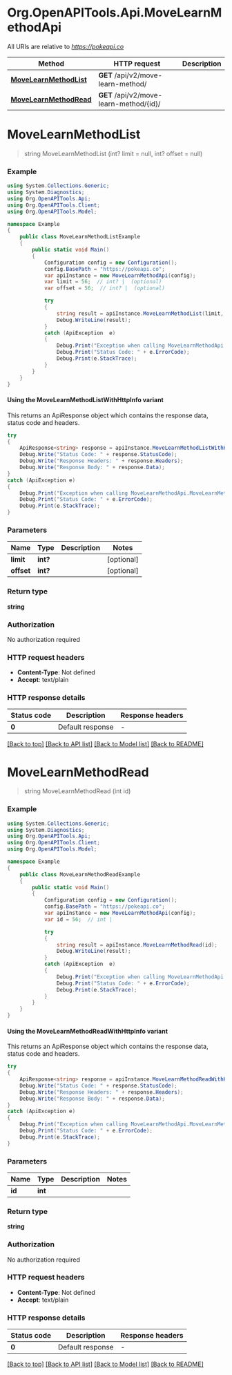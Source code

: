 # Org.OpenAPITools.Api.MoveLearnMethodApi

All URIs are relative to *https://pokeapi.co*

| Method | HTTP request | Description |
|--------|--------------|-------------|
| [**MoveLearnMethodList**](MoveLearnMethodApi.md#movelearnmethodlist) | **GET** /api/v2/move-learn-method/ |  |
| [**MoveLearnMethodRead**](MoveLearnMethodApi.md#movelearnmethodread) | **GET** /api/v2/move-learn-method/{id}/ |  |

<a id="movelearnmethodlist"></a>
# **MoveLearnMethodList**
> string MoveLearnMethodList (int? limit = null, int? offset = null)



### Example
```csharp
using System.Collections.Generic;
using System.Diagnostics;
using Org.OpenAPITools.Api;
using Org.OpenAPITools.Client;
using Org.OpenAPITools.Model;

namespace Example
{
    public class MoveLearnMethodListExample
    {
        public static void Main()
        {
            Configuration config = new Configuration();
            config.BasePath = "https://pokeapi.co";
            var apiInstance = new MoveLearnMethodApi(config);
            var limit = 56;  // int? |  (optional) 
            var offset = 56;  // int? |  (optional) 

            try
            {
                string result = apiInstance.MoveLearnMethodList(limit, offset);
                Debug.WriteLine(result);
            }
            catch (ApiException  e)
            {
                Debug.Print("Exception when calling MoveLearnMethodApi.MoveLearnMethodList: " + e.Message);
                Debug.Print("Status Code: " + e.ErrorCode);
                Debug.Print(e.StackTrace);
            }
        }
    }
}
```

#### Using the MoveLearnMethodListWithHttpInfo variant
This returns an ApiResponse object which contains the response data, status code and headers.

```csharp
try
{
    ApiResponse<string> response = apiInstance.MoveLearnMethodListWithHttpInfo(limit, offset);
    Debug.Write("Status Code: " + response.StatusCode);
    Debug.Write("Response Headers: " + response.Headers);
    Debug.Write("Response Body: " + response.Data);
}
catch (ApiException e)
{
    Debug.Print("Exception when calling MoveLearnMethodApi.MoveLearnMethodListWithHttpInfo: " + e.Message);
    Debug.Print("Status Code: " + e.ErrorCode);
    Debug.Print(e.StackTrace);
}
```

### Parameters

| Name | Type | Description | Notes |
|------|------|-------------|-------|
| **limit** | **int?** |  | [optional]  |
| **offset** | **int?** |  | [optional]  |

### Return type

**string**

### Authorization

No authorization required

### HTTP request headers

 - **Content-Type**: Not defined
 - **Accept**: text/plain


### HTTP response details
| Status code | Description | Response headers |
|-------------|-------------|------------------|
| **0** | Default response |  -  |

[[Back to top]](#) [[Back to API list]](../README.md#documentation-for-api-endpoints) [[Back to Model list]](../README.md#documentation-for-models) [[Back to README]](../README.md)

<a id="movelearnmethodread"></a>
# **MoveLearnMethodRead**
> string MoveLearnMethodRead (int id)



### Example
```csharp
using System.Collections.Generic;
using System.Diagnostics;
using Org.OpenAPITools.Api;
using Org.OpenAPITools.Client;
using Org.OpenAPITools.Model;

namespace Example
{
    public class MoveLearnMethodReadExample
    {
        public static void Main()
        {
            Configuration config = new Configuration();
            config.BasePath = "https://pokeapi.co";
            var apiInstance = new MoveLearnMethodApi(config);
            var id = 56;  // int | 

            try
            {
                string result = apiInstance.MoveLearnMethodRead(id);
                Debug.WriteLine(result);
            }
            catch (ApiException  e)
            {
                Debug.Print("Exception when calling MoveLearnMethodApi.MoveLearnMethodRead: " + e.Message);
                Debug.Print("Status Code: " + e.ErrorCode);
                Debug.Print(e.StackTrace);
            }
        }
    }
}
```

#### Using the MoveLearnMethodReadWithHttpInfo variant
This returns an ApiResponse object which contains the response data, status code and headers.

```csharp
try
{
    ApiResponse<string> response = apiInstance.MoveLearnMethodReadWithHttpInfo(id);
    Debug.Write("Status Code: " + response.StatusCode);
    Debug.Write("Response Headers: " + response.Headers);
    Debug.Write("Response Body: " + response.Data);
}
catch (ApiException e)
{
    Debug.Print("Exception when calling MoveLearnMethodApi.MoveLearnMethodReadWithHttpInfo: " + e.Message);
    Debug.Print("Status Code: " + e.ErrorCode);
    Debug.Print(e.StackTrace);
}
```

### Parameters

| Name | Type | Description | Notes |
|------|------|-------------|-------|
| **id** | **int** |  |  |

### Return type

**string**

### Authorization

No authorization required

### HTTP request headers

 - **Content-Type**: Not defined
 - **Accept**: text/plain


### HTTP response details
| Status code | Description | Response headers |
|-------------|-------------|------------------|
| **0** | Default response |  -  |

[[Back to top]](#) [[Back to API list]](../README.md#documentation-for-api-endpoints) [[Back to Model list]](../README.md#documentation-for-models) [[Back to README]](../README.md)

